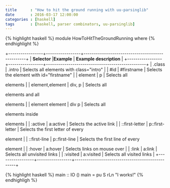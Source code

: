 ```yaml
---
title      : "How to hit the ground running with uu-parsinglib"
date       : 2016-03-17 12:00:00
categories : [haskell]
tags       : [haskell, parser combinators, uu-parsinglib]
---
```


{% highlight haskell %}
module HowToHitTheGroundRunning where
{% endhighlight %}

+-----------------+-----------------+-------------------------------------------------+
| **Selector**    |**Example**      | **Example description**                         |
+-----------------+-----------------+-------------------------------------------------+
| .class          | .intro          | Selects all elements with class="intro"         |
| #id             | #firstname      | Selects the element with id="firstname"         |
| element         | p               | Selects all <p> elements                        |
| element,element | div, p          | Selects all <div> elements and all <p> elements |
| element element | div p           | Selects all <p> elements inside <div> elements  |
| :active         | a:active        | Selects the active link                         |
| ::first-letter  | p::first-letter | Selects the first letter of every <p> element   |
| ::first-line    | p::first-line   | Selects the first line of every <p> element     |
| :hover          | a:hover         | Selects links on mouse over                     |
| :link           | a:link          | Selects all unvisited links                     |
| :visited        | a:visited       | Selects all visited links                       |
+-----------------+-----------------+-------------------------------------------------+

{% highlight haskell %}
main :: IO ()
main = pu  S  rLn "I   works!"
{% endhighligh   %}
